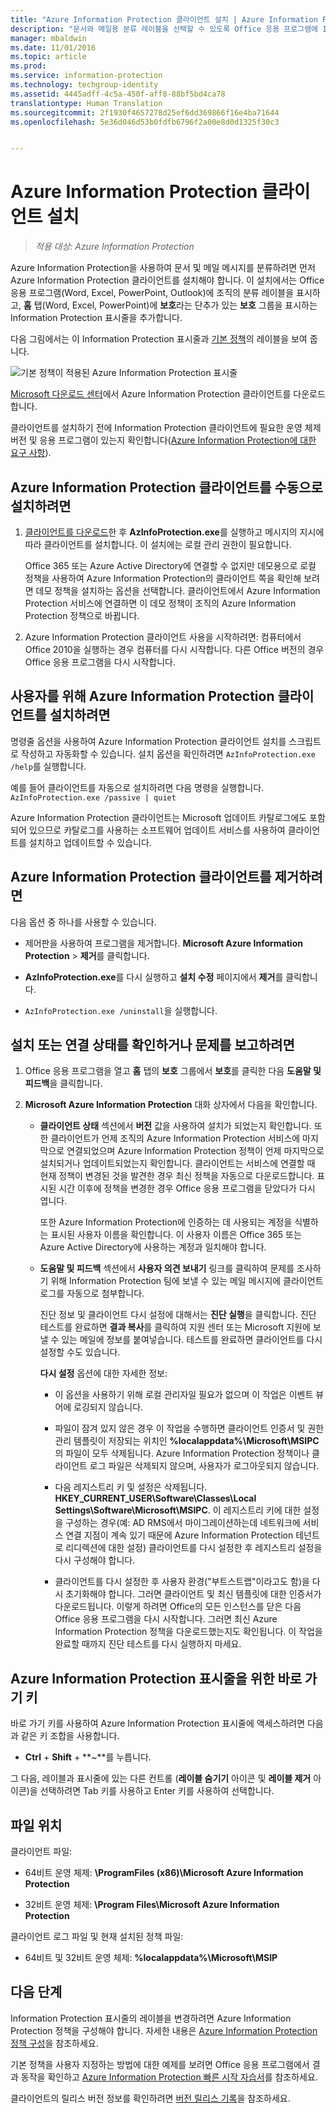 ```yaml
---
title: "Azure Information Protection 클라이언트 설치 | Azure Information Protection"
description: "문서와 메일용 분류 레이블을 선택할 수 있도록 Office 응용 프로그램에 Information Protection 표시줄을 추가하는 클라이언트를 설치하는 지침을 제공합니다."
manager: mbaldwin
ms.date: 11/01/2016
ms.topic: article
ms.prod: 
ms.service: information-protection
ms.technology: techgroup-identity
ms.assetid: 4445adff-4c5a-450f-aff8-88bf5bd4ca78
translationtype: Human Translation
ms.sourcegitcommit: 2f1930f4657278d25ef6dd369866f16e4ba71644
ms.openlocfilehash: 5e36d046d53b0fdfb6796f2a00e8d0d1325f30c3


---
```


# <a name="installing-the-azure-information-protection-client"></a>Azure Information Protection 클라이언트 설치

>*적용 대상: Azure Information Protection*

Azure Information Protection을 사용하여 문서 및 메일 메시지를 분류하려면 먼저 Azure Information Protection 클라이언트를 설치해야 합니다. 이 설치에서는 Office 응용 프로그램(Word, Excel, PowerPoint, Outlook)에 조직의 분류 레이블을 표시하고, **홈** 탭(Word, Excel, PowerPoint)에 **보호**라는 단추가 있는 **보호** 그룹을 표시하는 Information Protection 표시줄을 추가합니다.

다음 그림에서는 이 Information Protection 표시줄과 [기본 정책](../deploy-use/configure-policy-default.md)의 레이블을 보여 줍니다.

![기본 정책이 적용된 Azure Information Protection 표시줄](../media/info-protect-bar-default.png)

[Microsoft 다운로드 센터](https://www.microsoft.com/en-us/download/details.aspx?id=53018)에서 Azure Information Protection 클라이언트를 다운로드합니다.

클라이언트를 설치하기 전에 Information Protection 클라이언트에 필요한 운영 체제 버전 및 응용 프로그램이 있는지 확인합니다([Azure Information Protection에 대한 요구 사항](../get-started/requirements-azure-rms.md)).


## <a name="to-install-the-azure-information-protection-client-manually"></a>Azure Information Protection 클라이언트를 수동으로 설치하려면

1. [클라이언트를 다운로드](https://www.microsoft.com/en-us/download/details.aspx?id=53018)한 후 **AzInfoProtection.exe**를 실행하고 메시지의 지시에 따라 클라이언트를 설치합니다. 이 설치에는 로컬 관리 권한이 필요합니다.

    Office 365 또는 Azure Active Directory에 연결할 수 없지만 데모용으로 로컬 정책을 사용하여 Azure Information Protection의 클라이언트 쪽을 확인해 보려면 데모 정책을 설치하는 옵션을 선택합니다. 클라이언트에서 Azure Information Protection 서비스에 연결하면 이 데모 정책이 조직의 Azure Information Protection 정책으로 바뀝니다. 

2. Azure Information Protection 클라이언트 사용을 시작하려면: 컴퓨터에서 Office 2010을 실행하는 경우 컴퓨터를 다시 시작합니다. 다른 Office 버전의 경우 Office 응용 프로그램을 다시 시작합니다.

## <a name="to-install-the-azure-information-protection-client-for-users"></a>사용자를 위해 Azure Information Protection 클라이언트를 설치하려면

명령줄 옵션을 사용하여 Azure Information Protection 클라이언트 설치를 스크립트로 작성하고 자동화할 수 있습니다. 설치 옵션을 확인하려면 `AzInfoProtection.exe /help`를 실행합니다.

예를 들어 클라이언트를 자동으로 설치하려면 다음 명령을 실행합니다. `AzInfoProtection.exe /passive | quiet`

Azure Information Protection 클라이언트는 Microsoft 업데이트 카탈로그에도 포함되어 있으므로 카탈로그를 사용하는 소프트웨어 업데이트 서비스를 사용하여 클라이언트를 설치하고 업데이트할 수 있습니다.

## <a name="to-uninstall-the-azure-information-protection-client"></a>Azure Information Protection 클라이언트를 제거하려면

다음 옵션 중 하나를 사용할 수 있습니다.

- 제어판을 사용하여 프로그램을 제거합니다. **Microsoft Azure Information Protection** > **제거**를 클릭합니다.

- **AzInfoProtection.exe**를 다시 실행하고 **설치 수정** 페이지에서 **제거**를 클릭합니다. 

- `AzInfoProtection.exe /uninstall`을 실행합니다.


## <a name="to-verify-installation-connection-status-or-report-a-problem"></a>설치 또는 연결 상태를 확인하거나 문제를 보고하려면

1. Office 응용 프로그램을 열고 **홈** 탭의 **보호** 그룹에서 **보호**를 클릭한 다음 **도움말 및 피드백**을 클릭합니다.

2. **Microsoft Azure Information Protection** 대화 상자에서 다음을 확인합니다.

    - **클라이언트 상태** 섹션에서 **버전** 값을 사용하여 설치가 되었는지 확인합니다. 또한 클라이언트가 언제 조직의 Azure Information Protection 서비스에 마지막으로 연결되었으며 Azure Information Protection 정책이 언제 마지막으로 설치되거나 업데이트되었는지 확인합니다. 클라이언트는 서비스에 연결할 때 현재 정책이 변경된 것을 발견한 경우 최신 정책을 자동으로 다운로드합니다. 표시된 시간 이후에 정책을 변경한 경우 Office 응용 프로그램을 닫았다가 다시 엽니다.
    
        또한 Azure Information Protection에 인증하는 데 사용되는 계정을 식별하는 표시된 사용자 이름을 확인합니다. 이 사용자 이름은 Office 365 또는 Azure Active Directory에 사용하는 계정과 일치해야 합니다.

    - **도움말 및 피드백** 섹션에서 **사용자 의견 보내기** 링크를 클릭하여 문제를 조사하기 위해 Information Protection 팀에 보낼 수 있는 메일 메시지에 클라이언트 로그를 자동으로 첨부합니다. 
    
        진단 정보 및 클라이언트 다시 설정에 대해서는 **진단 실행**을 클릭합니다. 진단 테스트를 완료하면 **결과 복사**를 클릭하여 지원 센터 또는 Microsoft 지원에 보낼 수 있는 메일에 정보를 붙여넣습니다. 테스트를 완료하면 클라이언트를 다시 설정할 수도 있습니다.
        
        **다시 설정** 옵션에 대한 자세한 정보:
        
        - 이 옵션을 사용하기 위해 로컬 관리자일 필요가 없으며 이 작업은 이벤트 뷰어에 로깅되지 않습니다. 
        
        - 파일이 잠겨 있지 않은 경우 이 작업을 수행하면 클라이언트 인증서 및 권한 관리 템플릿이 저장되는 위치인 **%localappdata%\Microsoft\MSIPC**의 파일이 모두 삭제됩니다. Azure Information Protection 정책이나 클라이언트 로그 파일은 삭제되지 않으며, 사용자가 로그아웃되지 않습니다.
        
        - 다음 레지스트리 키 및 설정은 삭제됩니다. **HKEY_CURRENT_USER\Software\Classes\Local Settings\Software\Microsoft\MSIPC**. 이 레지스트리 키에 대한 설정을 구성하는 경우(예: AD RMS에서 마이그레이션하는데 네트워크에 서비스 연결 지점이 계속 있기 때문에 Azure Information Protection 테넌트로 리디렉션에 대한 설정) 클라이언트를 다시 설정한 후 레지스트리 설정을 다시 구성해야 합니다.
        
        - 클라이언트를 다시 설정한 후 사용자 환경("부트스트랩"이라고도 함)을 다시 초기화해야 합니다. 그러면 클라이언트 및 최신 템플릿에 대한 인증서가 다운로드됩니다. 이렇게 하려면 Office의 모든 인스턴스를 닫은 다음 Office 응용 프로그램을 다시 시작합니다. 그러면 최신 Azure Information Protection 정책을 다운로드했는지도 확인됩니다. 이 작업을 완료할 때까지 진단 테스트를 다시 실행하지 마세요.

## <a name="keyboard-shortcuts-for-the-azure-information-protection-bar"></a>Azure Information Protection 표시줄을 위한 바로 가기 키

바로 가기 키를 사용하여 Azure Information Protection 표시줄에 액세스하려면 다음과 같은 키 조합을 사용합니다.

- **Ctrl** + **Shift** + **~**를 누릅니다. 

그 다음, 레이블과 표시줄에 있는 다른 컨트롤 (**레이블 숨기기** 아이콘 및 **레이블 제거** 아이콘)을 선택하려면 Tab 키를 사용하고 Enter 키를 사용하여 선택합니다.


## <a name="file-locations"></a>파일 위치

클라이언트 파일:   

- 64비트 운영 체제: **\ProgramFiles (x86)\Microsoft Azure Information Protection**

- 32비트 운영 체제: **\Program Files\Microsoft Azure Information Protection**

클라이언트 로그 파일 및 현재 설치된 정책 파일:

- 64비트 및 32비트 운영 체제: **%localappdata%\Microsoft\MSIP**


## <a name="next-steps"></a>다음 단계

Information Protection 표시줄의 레이블을 변경하려면 Azure Information Protection 정책을 구성해야 합니다. 자세한 내용은 [Azure Information Protection 정책 구성](../deploy-use/configure-policy.md)을 참조하세요.

기본 정책을 사용자 지정하는 방법에 대한 예제를 보려면 Office 응용 프로그램에서 결과 동작을 확인하고 [Azure Information Protection 빠른 시작 자습서](../get-started/infoprotect-quick-start-tutorial.md)를 참조하세요.

클라이언트의 릴리스 버전 정보를 확인하려면 [버전 릴리스 기록](client-version-release-history.md)을 참조하세요.



<!--HONumber=Nov16_HO1-->


